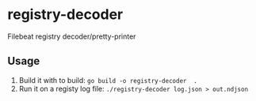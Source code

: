 # registry-decoder
Filebeat registry decoder/pretty-printer


## Usage
1. Build it with to build: `go build -o registry-decoder  .`
2. Run it on a registy log file: `./registry-decoder log.json > out.ndjson`
